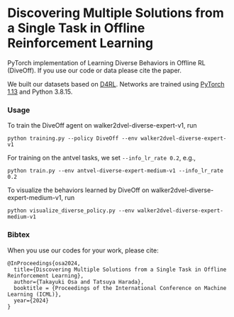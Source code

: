 # Discovering Multiple Solutions from a Single Task in Offline Reinforcement Learning

PyTorch implementation of Learning Diverse Behaviors in Offline RL (DiveOff). 
If you use our code or data please cite the paper.

We built our datasets based on [D4RL](https://github.com/Farama-Foundation/D4RL). 
Networks are trained using [PyTorch 1.13](https://github.com/pytorch/pytorch) and Python 3.8.15. 

### Usage
To train the DiveOff agent on walker2dvel-diverse-expert-v1, run
```
python training.py --policy DiveOff --env walker2dvel-diverse-expert-v1
```

For training on the antvel tasks, we set `--info_lr_rate 0.2`, e.g.,  
```
python train.py --env antvel-diverse-expert-medium-v1 --info_lr_rate 0.2
```

To visualize the behaviors learned by DiveOff on walker2dvel-diverse-expert-medium-v1, run
```
python visualize_diverse_policy.py --env walker2dvel-diverse-expert-medium-v1
```


### Bibtex
When you use our codes for your work, please cite:

```
@InProceedings{osa2024,
  title={Discovering Multiple Solutions from a Single Task in Offline Reinforcement Learning},
  author={Takayuki Osa and Tatsuya Harada},
  booktitle = {Proceedings of the International Conference on Machine Learning (ICML)},
  year={2024}
}
```
